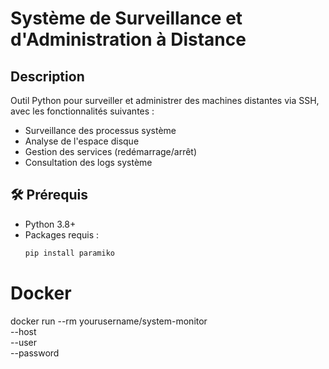 # Système de Surveillance et d'Administration à Distance

##  Description
Outil Python pour surveiller et administrer des machines distantes via SSH, avec les fonctionnalités suivantes :
- Surveillance des processus système
- Analyse de l'espace disque
- Gestion des services (redémarrage/arrêt)
- Consultation des logs système

## 🛠 Prérequis
- Python 3.8+
- Packages requis :
  ```bash
  pip install paramiko
 # Docker
docker run --rm yourusername/system-monitor \
  --host <IP> \
  --user <USER> \
  --password <PASSWORD> 